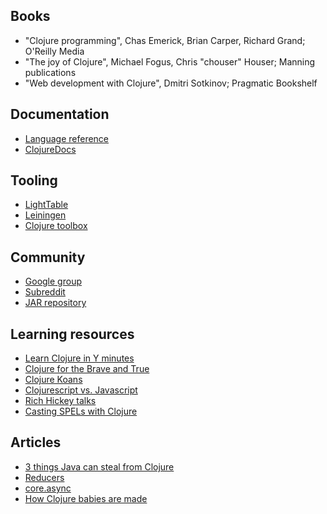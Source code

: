 Books
-----

* "Clojure programming", Chas Emerick, Brian Carper, Richard Grand; O'Reilly Media
* "The joy of Clojure", Michael Fogus, Chris "chouser" Houser; Manning publications
* "Web development with Clojure", Dmitri Sotkinov; Pragmatic Bookshelf

Documentation
-------------

* [Language reference](http://clojure.org/documentation)
* [ClojureDocs](http://clojuredocs.org)

Tooling
-------

* [LightTable](http://www.lighttable.com/)
* [Leiningen](http://leiningen.org)
* [Clojure toolbox](http://www.clojure-toolbox.com/)

Community
---------

* [Google group](https://groups.google.com/forum/#!forum/clojure)
* [Subreddit](http://reddit.com/r/clojure)
* [JAR repository](http://clojars.org)

Learning resources
------------------

* [Learn Clojure in Y minutes](http://learnxinyminutes.com/docs/clojure)
* [Clojure for the Brave and True](http://www.braveclojure.com/)
* [Clojure Koans](http://clojurekoans.com/)
* [Clojurescript vs. Javascript](http://himera.herokuapp.com/synonym.html)
* [Rich Hickey talks](http://www.infoq.com/author/Rich-Hickey)
* [Casting SPELs with Clojure](http://www.lisperati.com/clojure-spels/casting.html)

Articles
--------

* [3 things Java can steal from Clojure](http://www.lispcast.com/3-things-java-can-steal-from-clojure‎)
* [Reducers](http://clojure.com/blog/2012/05/08/reducers-a-library-and-model-for-collection-processing.html)
* [core.async](http://clojure.com/blog/2013/06/28/clojure-core-async-channels.html)
* [How Clojure babies are made](http://www.flyingmachinestudios.com/programming/how-clojure-babies-are-made-lein-run/)
